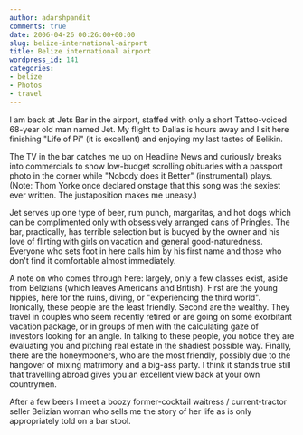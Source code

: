 ```yaml
---
author: adarshpandit
comments: true
date: 2006-04-26 00:26:00+00:00
slug: belize-international-airport
title: Belize international airport
wordpress_id: 141
categories:
- belize
- Photos
- travel
---
```


I am back at Jets Bar in the airport, staffed with only a short Tattoo-voiced 68-year old man named Jet. My flight to Dallas is hours away and I sit here finishing "Life of Pi" (it is excellent) and enjoying my last tastes of Belikin. 

The TV in the bar catches me up on Headline News and curiously breaks into commercials to show low-budget scrolling obituaries with a passport photo in the corner while "Nobody does it Better" (instrumental) plays. (Note: Thom Yorke once declared onstage that this song was the sexiest ever written. The justaposition makes me uneasy.)

Jet serves up one type of beer, rum punch, margaritas, and hot dogs which can be complimented only with obsessively arranged cans of Pringles. The bar, practically, has terrible selection but is buoyed by the owner and his love of flirting with girls on vacation and general good-naturedness. Everyone who sets foot in here calls him by his first name and those who don't find it comfortable almost immediately. 

A note on who comes through here: largely, only a few classes exist, aside from Belizians (which leaves Americans and British). First are the young hippies, here for the ruins, diving, or "experiencing the third world". Ironically, these people are the least friendly. Second are the wealthy. They travel in couples who seem recently retired or are going on some exorbitant vacation package, or in groups of men with the calculating gaze of investors looking for an angle. In talking to these people, you notice they are evaluating you and pitching real estate in the shadiest possible way. Finally, there are the honeymooners, who are the most friendly, possibly due to the hangover of mixing matrimony and a big-ass party. I think it stands true still that travelling abroad gives you an excellent view back at your own countrymen. 

After a few beers I meet a boozy former-cocktail waitress / current-tractor seller Belizian woman who sells me the story of her life as is only appropriately told on a bar stool. 
